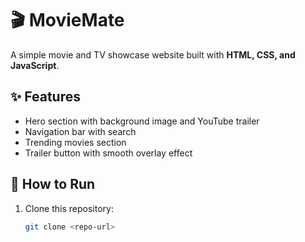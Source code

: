 # 🎬 MovieMate

A simple movie and TV showcase website built with **HTML, CSS, and JavaScript**.

## ✨ Features
- Hero section with background image and YouTube trailer  
- Navigation bar with search  
- Trending movies section  
- Trailer button with smooth overlay effect  

## 🚀 How to Run
1. Clone this repository:
   ```bash
   git clone <repo-url>
